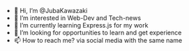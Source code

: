 - 👋 Hi, I’m @JubaKawazaki
- 👀 I’m interested in Web-Dev and Tech-news
- 🌱 I’m currently learning Express.js for my work
- 💞️ I’m looking for opportunities to learn and get experience
- 📫 How to reach me? via social media with the same name 
